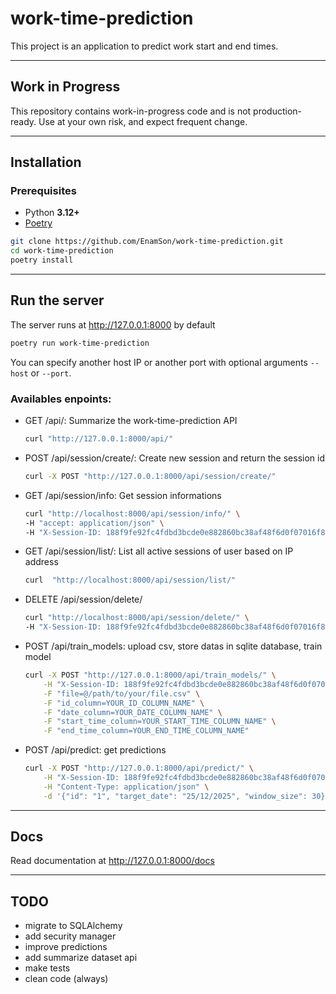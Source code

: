 # work-time-prediction

This project is an application to predict work start and end times.

---

## Work in Progress

This repository contains work-in-progress code and is not production-ready.
Use at your own risk, and expect frequent change.

---

## Installation

### Prerequisites
- Python **3.12+**
- [Poetry](https://python-poetry.org/)

```bash
git clone https://github.com/EnamSon/work-time-prediction.git
cd work-time-prediction
poetry install
```

---

## Run the server

The server runs at http://127.0.0.1:8000 by default

```bash
poetry run work-time-prediction
```

You can specify another host IP or another port with optional arguments `--host` or `--port`.

### Availables enpoints:

- GET /api/: Summarize the work-time-prediction API

    ```bash
    curl "http://127.0.0.1:8000/api/"
    ```

- POST /api/session/create/: Create new session and return the session id

    ```bash
    curl -X POST "http://127.0.0.1:8000/api/session/create/"
    ```    

- GET /api/session/info: Get session informations

    ```bash
    curl "http://localhost:8000/api/session/info/" \
    -H "accept: application/json" \
    -H "X-Session-ID: 188f9fe92fc4fdbd3bcde0e882860bc38af48f6d0f07016f86fdef8d7ff8c672"
    ```

- GET /api/session/list/: List all active sessions of user based on IP address

    ```bash
    curl  "http://localhost:8000/api/session/list/"
    ```

- DELETE /api/session/delete/

    ```bash
    curl "http://localhost:8000/api/session/delete/" \
    -H "X-Session-ID: 188f9fe92fc4fdbd3bcde0e882860bc38af48f6d0f07016f86fdef8d7ff8c672"
    ```

- POST /api/train_models: upload csv, store datas in sqlite database, train model

    ```bash
    curl -X POST "http://127.0.0.1:8000/api/train_models/" \
        -H "X-Session-ID: 188f9fe92fc4fdbd3bcde0e882860bc38af48f6d0f07016f86fdef8d7ff8c672" \
        -F "file=@/path/to/your/file.csv" \
        -F "id_column=YOUR_ID_COLUMN_NAME" \
        -F "date_column=YOUR_DATE_COLUMN_NAME" \
        -F "start_time_column=YOUR_START_TIME_COLUMN_NAME" \
        -F "end_time_column=YOUR_END_TIME_COLUMN_NAME"
    ```

- POST /api/predict: get predictions

    ```bash
    curl -X POST "http://127.0.0.1:8000/api/predict/" \
        -H "X-Session-ID: 188f9fe92fc4fdbd3bcde0e882860bc38af48f6d0f07016f86fdef8d7ff8c672" \
        -H "Content-Type: application/json" \
        -d '{"id": "1", "target_date": "25/12/2025", "window_size": 30}'
    ```

---

## Docs

Read documentation at http://127.0.0.1:8000/docs

---

## TODO

- migrate to SQLAlchemy
- add security manager
- improve predictions
- add summarize dataset api
- make tests
- clean code (always)
